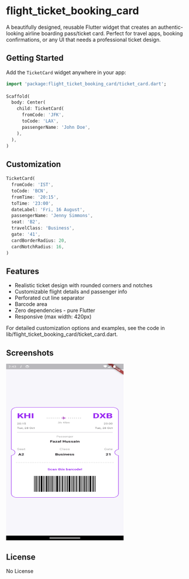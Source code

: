 # flight_ticket_booking_card

A beautifully designed, reusable Flutter widget that creates an authentic-looking airline boarding pass/ticket card. Perfect for travel apps, booking confirmations, or any UI that needs a professional ticket design.

## Getting Started

Add the `TicketCard` widget anywhere in your app:

```dart
import 'package:flight_ticket_booking_card/ticket_card.dart';

Scaffold(
  body: Center(
    child: TicketCard(
      fromCode: 'JFK',
      toCode: 'LAX',
      passengerName: 'John Doe',
    ),
  ),
)

```

## Customization

```dart
TicketCard(
  fromCode: 'IST',
  toCode: 'BCN',
  fromTime: '20:15',
  toTime: '23:00',
  dateLabel: 'Fri, 16 August',
  passengerName: 'Jenny Simmons',
  seat: 'B2',
  travelClass: 'Business',
  gate: '41',
  cardBorderRadius: 20,
  cardNotchRadius: 16,
)

```

## Features

- Realistic ticket design with rounded corners and notches
-  Customizable flight details and passenger info
-  Perforated cut line separator
-  Barcode area
-  Zero dependencies - pure Flutter
-  Responsive (max width: 420px)

For detailed customization options and examples, see the code in lib/flight_ticket_booking_card/ticket_card.dart.

## Screenshots

<img src="assets/ticket_card.png" width="320" height="480" alt="Flight Ticket Card">


## License

No License


